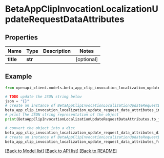 # BetaAppClipInvocationLocalizationUpdateRequestDataAttributes


## Properties

Name | Type | Description | Notes
------------ | ------------- | ------------- | -------------
**title** | **str** |  | [optional] 

## Example

```python
from openapi_client.models.beta_app_clip_invocation_localization_update_request_data_attributes import BetaAppClipInvocationLocalizationUpdateRequestDataAttributes

# TODO update the JSON string below
json = "{}"
# create an instance of BetaAppClipInvocationLocalizationUpdateRequestDataAttributes from a JSON string
beta_app_clip_invocation_localization_update_request_data_attributes_instance = BetaAppClipInvocationLocalizationUpdateRequestDataAttributes.from_json(json)
# print the JSON string representation of the object
print(BetaAppClipInvocationLocalizationUpdateRequestDataAttributes.to_json())

# convert the object into a dict
beta_app_clip_invocation_localization_update_request_data_attributes_dict = beta_app_clip_invocation_localization_update_request_data_attributes_instance.to_dict()
# create an instance of BetaAppClipInvocationLocalizationUpdateRequestDataAttributes from a dict
beta_app_clip_invocation_localization_update_request_data_attributes_from_dict = BetaAppClipInvocationLocalizationUpdateRequestDataAttributes.from_dict(beta_app_clip_invocation_localization_update_request_data_attributes_dict)
```
[[Back to Model list]](../README.md#documentation-for-models) [[Back to API list]](../README.md#documentation-for-api-endpoints) [[Back to README]](../README.md)


